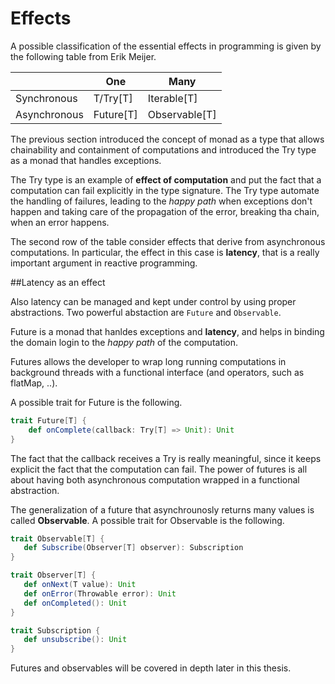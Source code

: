 # Effects

A possible classification of the essential effects in programming is given by the following table from Erik Meijer.

| | One | Many |
| -- | -- | -- |
| Synchronous | T/Try[T] | Iterable[T] |
| Asynchronous | Future[T] | Observable[T] |

The previous section introduced the concept of monad as a type that allows chainability and containment of computations and introduced the Try type as a monad that handles exceptions.

The Try type is an example of **effect of computation** and put the fact that a computation can fail explicitly in the type signature. The Try type automate the handling of failures, leading to the *happy path* when exceptions don't happen and taking care of the propagation of the error, breaking tha chain, when an error happens.

The second row of the table consider effects that derive from asynchronous computations. In particular, the effect in this case is **latency**, that is a really important argument in reactive programming.

##Latency as an effect

Also latency can be managed and kept under control by using proper abstractions. Two powerful abstaction are `Future` and `Observable`.

Future is a monad that hanldes exceptions and **latency**, and helps in binding the domain login to the *happy path* of the computation.

Futures allows the developer to wrap long running computations in background threads with a functional interface (and operators, such as flatMap, ..).

A possible trait for Future is the following.

```scala
trait Future[T] {
    def onComplete(callback: Try[T] => Unit): Unit
}
```

The fact that the callback receives a Try is really meaningful, since it keeps explicit the fact that the computation can fail. The power of futures is all about having both asynchronous computation wrapped in a functional abstraction.

The generalization of a future that asynchrounosly returns many values is called **Observable**. A possible trait for Observable is the following.

```scala
trait Observable[T] {
   def Subscribe(Observer[T] observer): Subscription
}

trait Observer[T] {
   def onNext(T value): Unit
   def onError(Throwable error): Unit
   def onCompleted(): Unit
}

trait Subscription {
   def unsubscribe(): Unit
}
```

Futures and observables will be covered in depth later in this thesis.
